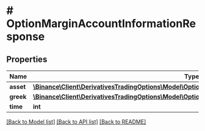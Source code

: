# # OptionMarginAccountInformationResponse

## Properties

Name | Type | Description | Notes
------------ | ------------- | ------------- | -------------
**asset** | [**\Binance\Client\DerivativesTradingOptions\Model\OptionMarginAccountInformationResponseAssetInner[]**](OptionMarginAccountInformationResponseAssetInner.md) |  | [optional]
**greek** | [**\Binance\Client\DerivativesTradingOptions\Model\OptionAccountInformationResponseGreekInner[]**](OptionAccountInformationResponseGreekInner.md) |  | [optional]
**time** | **int** |  | [optional]

[[Back to Model list]](../../README.md#models) [[Back to API list]](../../README.md#endpoints) [[Back to README]](../../README.md)
